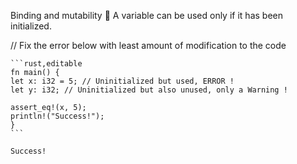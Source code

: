 Binding and mutability
🌟 A variable can be used only if it has been initialized.


// Fix the error below with least amount of modification to the code

    ```rust,editable
    fn main() {
    let x: i32 = 5; // Uninitialized but used, ERROR !
    let y: i32; // Uninitialized but also unused, only a Warning !

    assert_eq!(x, 5);
    println!("Success!");
    }
    ```
    
    Success!
    
